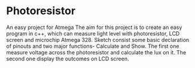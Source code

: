 # Photoresistor
An easy project for Atmega 
The aim for this project is to create an easy program in c++, which can measure light level with photoresistor, LCD screen and microchip Atmega 328.
Sketch consist some basic declaration of pinouts and two major functions- Calculate and Show.
The first one measure voltage across the photoresistor and calculate the lux on it. The second one display the outcomes on LCD screen.

